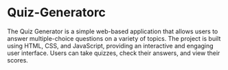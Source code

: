 # Quiz-Generatorc
The Quiz Generator is a simple web-based application that allows users to answer multiple-choice questions on a variety of topics. The project is built using HTML, CSS, and JavaScript, providing an interactive and engaging user interface. Users can take quizzes, check their answers, and view their scores.
